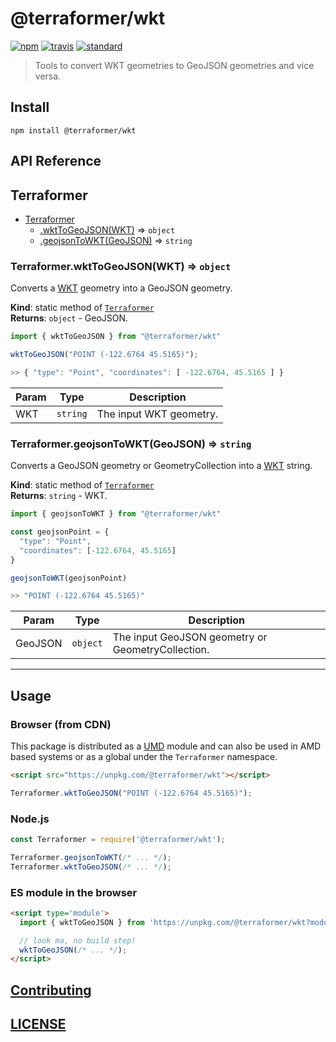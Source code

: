 # @terraformer/wkt

[![npm][npm-image]][npm-url]
[![travis][travis-image]][travis-url]
[![standard][standard-image]][standard-url]

[npm-image]: https://img.shields.io/npm/v/@terraformer/wkt.svg?style=flat-square
[npm-url]: https://www.npmjs.com/package/@terraformer/wkt
[travis-image]: https://app.travis-ci.com/terraformer-js/terraformer.svg?branch=main
[travis-url]: https://app.travis-ci.com/terraformer-js/terraformer
[standard-image]: https://img.shields.io/badge/code%20style-semistandard-brightgreen.svg?style=flat-square
[standard-url]: http://npm.im/semistandard

> Tools to convert WKT geometries to GeoJSON geometries and vice versa.

## Install

```shell
npm install @terraformer/wkt
```

## API Reference

<a name="module_Terraformer"></a>

## Terraformer

* [Terraformer](#module_Terraformer)
    * [.wktToGeoJSON(WKT)](#module_Terraformer.wktToGeoJSON) ⇒ <code>object</code>
    * [.geojsonToWKT(GeoJSON)](#module_Terraformer.geojsonToWKT) ⇒ <code>string</code>

<a name="module_Terraformer.wktToGeoJSON"></a>

### Terraformer.wktToGeoJSON(WKT) ⇒ <code>object</code>
Converts a [WKT](https://en.wikipedia.org/wiki/Well-known_text_representation_of_geometry) geometry into a GeoJSON geometry.

**Kind**: static method of [<code>Terraformer</code>](#module_Terraformer)  
**Returns**: <code>object</code> - GeoJSON.

```js
import { wktToGeoJSON } from "@terraformer/wkt"

wktToGeoJSON("POINT (-122.6764 45.5165)");

>> { "type": "Point", "coordinates": [ -122.6764, 45.5165 ] }
```  

| Param | Type | Description |
| --- | --- | --- |
| WKT | <code>string</code> | The input WKT geometry. |

<a name="module_Terraformer.geojsonToWKT"></a>

### Terraformer.geojsonToWKT(GeoJSON) ⇒ <code>string</code>
Converts a GeoJSON geometry or GeometryCollection into a [WKT](https://en.wikipedia.org/wiki/Well-known_text_representation_of_geometry) string.

**Kind**: static method of [<code>Terraformer</code>](#module_Terraformer)  
**Returns**: <code>string</code> - WKT.
```js
import { geojsonToWKT } from "@terraformer/wkt"

const geojsonPoint = {
  "type": "Point",
  "coordinates": [-122.6764, 45.5165]
}

geojsonToWKT(geojsonPoint)

>> "POINT (-122.6764 45.5165)"
```  

| Param | Type | Description |
| --- | --- | --- |
| GeoJSON | <code>object</code> | The input GeoJSON geometry or GeometryCollection. |

* * *

## Usage

### Browser (from CDN)

This package is distributed as a [UMD](https://github.com/umdjs/umd) module and can also be used in AMD based systems or as a global under the `Terraformer` namespace.

```html
<script src="https://unpkg.com/@terraformer/wkt"></script>
```
```js
Terraformer.wktToGeoJSON("POINT (-122.6764 45.5165)");
```

### Node.js

```js
const Terraformer = require('@terraformer/wkt');

Terraformer.geojsonToWKT(/* ... */);
Terraformer.wktToGeoJSON(/* ... */);
```

### ES module in the browser

```html
<script type='module'>
  import { wktToGeoJSON } from 'https://unpkg.com/@terraformer/wkt?module';

  // look ma, no build step!
  wktToGeoJSON(/* ... */);
</script>
```

## [Contributing](./CONTRIBUTING.md)

## [LICENSE](https://raw.githubusercontent.com/terraformer-js/terraformer/master/LICENSE)
